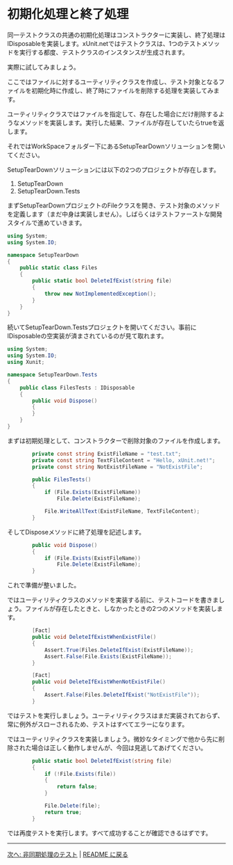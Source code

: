 # 初期化処理と終了処理

同一テストクラスの共通の初期化処理はコンストラクターに実装し、終了処理はIDisposableを実装します。xUnit.netではテストクラスは、1つのテストメソッドを実行する都度、テストクラスのインスタンスが生成されます。

実際に試してみましょう。

ここではファイルに対するユーティリティクラスを作成し、テスト対象となるファイルを初期化時に作成し、終了時にファイルを削除する処理を実装してみます。

ユーティリティクラスではファイルを指定して、存在した場合にだけ削除するようなメソッドを実装します。実行した結果、ファイルが存在していたらtrueを返します。

それではWorkSpaceフォルダー下にあるSetupTearDownソリューションを開いてください。

SetupTearDownソリューションには以下の2つのプロジェクトが存在します。

1. SetupTearDown
2. SetupTearDown.Tests

まずSetupTearDownプロジェクトのFileクラスを開き、テスト対象のメソッドを定義します（まだ中身は実装しません）。しばらくはテストファーストな開発スタイルで進めていきます。


```cs
using System;
using System.IO;

namespace SetupTearDown
{
    public static class Files
    {
        public static bool DeleteIfExist(string file)
        {
            throw new NotImplementedException();
        }
    }
}
```

続いてSetupTearDown.Testsプロジェクトを開いてください。事前にIDisposableの空実装が済まされているのが見て取れます。

```cs
using System;
using System.IO;
using Xunit;

namespace SetupTearDown.Tests
{
    public class FilesTests : IDisposable
    {
        public void Dispose()
        {
        }
    }
}
```

まずは初期処理として、コンストラクターで削除対象のファイルを作成します。

```cs
        private const string ExistFileName = "test.txt";
        private const string TextFileContent = "Hello, xUnit.net!";
        private const string NotExistFileName = "NotExistFile";

        public FilesTests()
        {
            if (File.Exists(ExistFileName))
                File.Delete(ExistFileName);

            File.WriteAllText(ExistFileName, TextFileContent);
        }
```

そしてDisposeメソッドに終了処理を記述します。

```cs
        public void Dispose()
        {
            if (File.Exists(ExistFileName))
                File.Delete(ExistFileName);
        }
```

これで準備が整いました。

ではユーティリティクラスのメソッドを実装する前に、テストコードを書きましょう。ファイルが存在したときと、しなかったときの2つのメソッドを実装します。

```cs
        [Fact]
        public void DeleteIfExistWhenExistFile()
        {
            Assert.True(Files.DeleteIfExist(ExistFileName));
            Assert.False(File.Exists(ExistFileName));
        }

        [Fact]
        public void DeleteIfExistWhenNotExistFile()
        {
            Assert.False(Files.DeleteIfExist("NotExistFile"));
        }
```

ではテストを実行しましょう。ユーティリティクラスはまだ実装されておらず、常に例外がスローされるため、テストはすべてエラーになります。

ではユーティリティクラスを実装しましょう。微妙なタイミングで他から先に削除された場合は正しく動作しませんが、今回は見逃してあげてください。

```cs
        public static bool DeleteIfExist(string file)
        {
            if (!File.Exists(file))
            {
                return false;
            }

            File.Delete(file);
            return true;
        }
```

では再度テストを実行します。すべて成功することが確認できるはずです。

---

[次へ: 非同期処理のテスト](./Async-Await.md) | [README に戻る](../README.md)